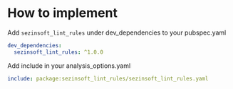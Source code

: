 # How to implement

Add `sezinsoft_lint_rules` under dev_dependencies to your pubspec.yaml

```yaml
dev_dependencies:
  sezinsoft_lint_rules: ^1.0.0
```

Add include in your analysis_options.yaml
```yaml
include: package:sezinsoft_lint_rules/sezinsoft_lint_rules.yaml
```
